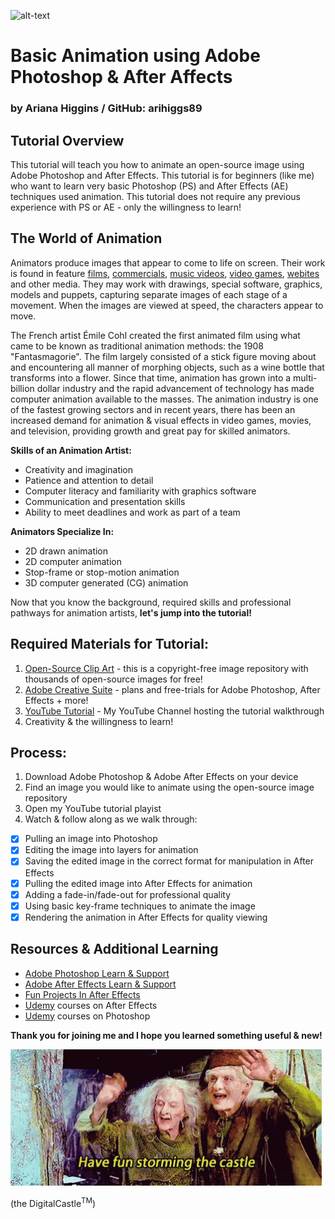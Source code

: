 ![alt-text](campfire.gif)

# Basic Animation using Adobe Photoshop & After Affects
### by Ariana Higgins / GitHub: arihiggs89

## Tutorial Overview
This tutorial will teach you how to animate an open-source image using Adobe Photoshop and After Effects. This tutorial is for beginners (like me) who want to learn very basic Photoshop (PS) and After Effects (AE) techniques used animation. This tutorial does not require any previous experience with PS or AE - only the willingness to learn!

## The World of Animation
Animators produce images that appear to come to life on screen. Their work is found in feature [films](https://www.imdb.com/list/ls068105923/), [commercials](https://studiotale.com/blog/best-animated-commercials/), [music videos](https://www.b2w.tv/blog/best-animated-music-videos), [video games](https://www.imdb.com/search/title/?title_type=video_game&genres=animation&explore=genres), [webites](https://madebyshape.co.uk/web-design-blog/best-websites-that-use-illustration-and-animation/) and other media. They may work with drawings, special software, graphics, models and puppets, capturing separate images of each stage of a movement. When the images are viewed at speed, the characters appear to move. 

The French artist Émile Cohl created the first animated film using what came to be known as traditional animation methods: the 1908 "Fantasmagorie". The film largely consisted of a stick figure moving about and encountering all manner of morphing objects, such as a wine bottle that transforms into a flower. Since that time, animation has grown into a multi-billion dollar industry and the rapid advancement of technology has made computer animation available to the masses. The animation industry is one of the fastest growing sectors and in recent years, there has been an increased demand for animation & visual effects in video games, movies, and television, providing growth and great pay for skilled animators.

**Skills of an Animation Artist:**
- Creativity and imagination
- Patience and attention to detail
- Computer literacy and familiarity with graphics software
- Communication and presentation skills
- Ability to meet deadlines and work as part of a team

**Animators Specialize In:**
- 2D drawn animation
- 2D computer animation
- Stop-frame or stop-motion animation
- 3D computer generated (CG) animation

Now that you know the background, required skills and professional pathways for animation artists, **let's jump into the tutorial!**

## Required Materials for Tutorial:
1. [Open-Source Clip Art](https://openclipart.org/) - this is a copyright-free image repository with thousands of open-source images for free!
2. [Adobe Creative Suite](https://www.adobe.com/creativecloud.html?promoid=NGWGRLB2&mv=other) - plans and free-trials for Adobe Photoshop,  After Effects + more!
3. [YouTube Tutorial](https://www.youtube.com/watch?v=8PWoUHLS3tk&list=PLybC1WOwvtpUxvlJ-JCXm_Vx_lZJ2RO4Z) - My YouTube Channel hosting the tutorial walkthrough
4. Creativity & the willingness to learn!

## Process:
1. Download Adobe Photoshop & Adobe After Effects on your device
2. Find an image you would like to animate using the open-source image repository
3. Open my YouTube tutorial playist
4. Watch & follow along as we walk through:
- [x] Pulling an image into Photoshop
- [x] Editing the image into layers for animation
- [x] Saving the edited image in the correct format for manipulation in After Effects
- [x] Pulling the edited image into After Effects for animation
- [x] Adding a fade-in/fade-out for professional quality
- [x] Using basic key-frame techniques to animate the image
- [x] Rendering the animation in After Effects for quality viewing

## Resources & Additional Learning
- [Adobe Photoshop Learn & Support](https://helpx.adobe.com/support/photoshop.html)
- [Adobe After Effects Learn & Support](https://helpx.adobe.com/support/after-effects.html)
- [Fun Projects In After Effects](https://filtergrade.com/special-effects-tutorials-for-after-effects/)
- [Udemy](https://www.udemy.com/courses/search/?q=after%20effects&src=sac&kw=after%20ef) courses on After Effects
- [Udemy](https://www.udemy.com/courses/search/?q=photoshop) courses on Photoshop

**Thank you for joining me and I hope you learned something useful & new!**

![stormthecastle](stormthecastle.gif)

(the DigitalCastle<sup>TM</sup>)
